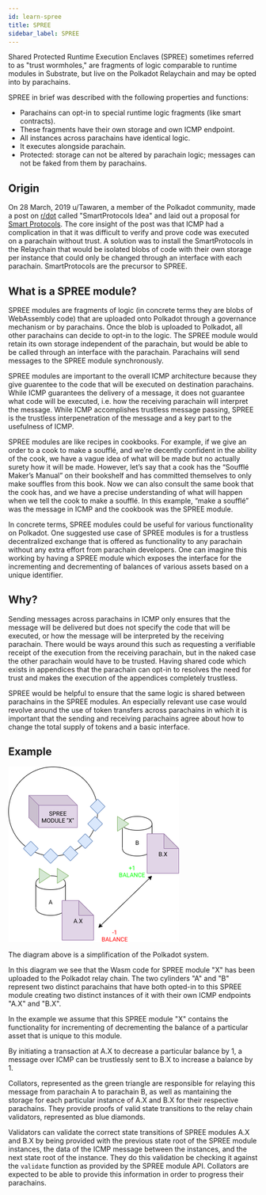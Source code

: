 ```yaml
---
id: learn-spree
title: SPREE
sidebar_label: SPREE
---
```


Shared Protected Runtime Execution Enclaves (SPREE) sometimes referred to as "trust wormholes," are fragments of logic
comparable to runtime modules in Substrate, but live on the Polkadot Relaychain and may be opted into by parachains.

SPREE in brief was described with the following properties and functions:

- Parachains can opt-in to special runtime logic fragments (like smart contracts).
- These fragments have their own storage and own ICMP endpoint.
- All instances across parachains have identical logic.
- It executes alongside parachain.
- Protected: storage can not be altered by parachain logic; messages can not be faked from them by parachains.

## Origin

On 28 March, 2019 u/Tawaren, a member of the Polkadot community, made a post on [r/dot][polkadot reddit] called
"SmartProtocols Idea" and laid out a proposal for [Smart Protocols][smart protocols reddit post]. The core insight
of the post was that ICMP had a complication in that it was difficult to verify and prove code was executed on a parachain
without trust. A solution was to install the SmartProtocols in the Relaychain that would be isolated blobs of code
with their own storage per instance that could only be changed through an interface with each parachain. SmartProtocols
are the precursor to SPREE.

## What is a SPREE module?

SPREE modules are fragments of logic (in concrete terms they are blobs of WebAssembly code) that are uploaded onto
Polkadot through a governance mechanism or by parachains. Once the blob is uploaded to Polkadot, all other parachains
can decide to opt-in to the logic. The SPREE module would retain its own storage independent of the parachain, but would
be able to be called through an interface with the parachain. Parachains will send messages to the SPREE module synchronously.

SPREE modules are important to the overall ICMP architecture because they give guarentee to the code that will be
executed on destination parachains. While ICMP guarantees the delivery of a message, it does not guarantee what code
will be executed, i.e. how the receiving parachain will interpret the message. While ICMP accomplishes trustless message
passing, SPREE is the trustless interpenetration of the message and a key part to the usefulness of ICMP.

SPREE modules are like recipes in cookbooks. For example, if we give an order to a cook to make a soufflé, and we’re
decently confident in the ability of the cook, we have a vague idea of what will be made but no actually surety how it 
will be made. However, let’s say that a cook has the “Soufflé Maker’s Manual” on their bookshelf and has committed
themselves to only make souffles from this book. Now we can also consult the same book that the cook has, and we have a
precise understanding of what will happen when we tell the cook to make a soufflé. In this example, “make a soufflé” was
the message in ICMP and the cookbook was the SPREE module.

In concrete terms, SPREE modules could be useful for various functionality on Polkadot. One suggested use case of SPREE
modules is for a trustless decentralized exchange that is offered as functionality to any parachain without any extra
effort from parachain developers. One can imagine this working by having a SPREE module which exposes the interface for
the incrementing and decrementing of balances of various assets based on a unique identifier.

## Why?

Sending messages across parachains in ICMP only ensures that the message will be delivered but does not specify the code
that will be executed, or how the message will be interpreted by the receiving parachain. There would be ways around
this such as requesting a verifiable receipt of the execution from the receiving parachain, but in the naked case the
other parachain would have to be trusted. Having shared code which exists in appendices that the parachain can opt-in to
resolves the need for trust and makes the execution of the appendices completely trustless.

SPREE would be helpful to ensure that the same logic is shared between parachains in the SPREE modules. An especially
relevant use case would revolve around the use of token transfers across parachains in which it is important that the
sending and receiving parachains agree about how to change the total supply of tokens and a basic interface.

## Example

![spree example](assets/SPREE/spree_module.png)

The diagram above is a simplification of the Polkadot system.

In this diagram we see that the Wasm code for SPREE module "X" has been uploaded to the Polkadot relay chain. The two
cylinders "A" and "B" represent two distinct parachains that have both opted-in to this SPREE module creating two
distinct instances of it with their own ICMP endpoints "A.X" and "B.X".

In the example we assume that this SPREE module "X" contains the functionality for incrementing of decrementing the
balance of a particular asset that is unique to this module.

By initiating a transaction at A.X to decrease a particular balance by 1, a message over ICMP can be trustlessly
sent to B.X to increase a balance by 1.

Collators, represented as the green triangle are responsible for relaying this message from parachain A to parachain
B, as well as mantaining the storage for each particular instance of A.X and B.X for their respective parachains. They
provide proofs of valid state transitions to the relay chain validators, represented as blue diamonds.

Validators can validate the correct state transitions of SPREE modules A.X and B.X by being provided with the previous
state root of the SPREE module instances, the data of the ICMP message between the instances, and the next state root
of the instance. They do this validation be checking it against the `validate` function as provided by the SPREE module
API. Collators are expected to be able to provide this information in order to progress their parachains.

[polkadot reddit]: https://www.reddit.com/r/dot/
[smart protocols reddit post]: https://www.reddit.com/r/dot/comments/b6kljn/smartprotocols_idea/
